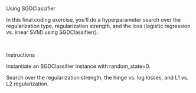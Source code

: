 Using SGDClassifier

In this final coding exercise, you'll do a hyperparameter search over the regularization type, regularization strength, and the loss (logistic regression vs. linear SVM) using SGDClassifier().

<br>

Instructions

Instantiate an SGDClassifier instance with random_state=0.

Search over the regularization strength, the hinge vs. log losses, and L1 vs. L2 regularization.
